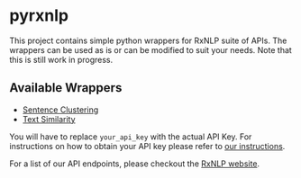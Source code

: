 # pyrxnlp

This project contains simple python wrappers for RxNLP suite of APIs. The wrappers can be used as is or can be modified to suit your needs. Note that this is still work in progress.

## Available Wrappers
- [Sentence Clustering](https://github.com/RxNLP/pyrxnlp/tree/master/client)
- [Text Similarity](https://github.com/RxNLP/pyrxnlp/tree/master/client)

You will have to replace `your_api_key` with the actual API Key. For instructions on how to obtain your API key please refer to [our instructions](http://www.rxnlp.com/api-key/). 

For a list of our API endpoints, please checkout the [RxNLP website](http://www.rxnlp.com/api-reference/).
